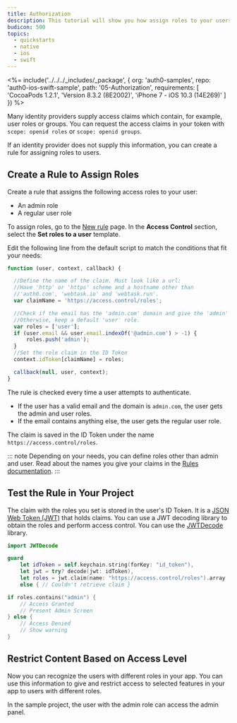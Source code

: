 ```yaml
---
title: Authorization
description: This tutorial will show you how assign roles to your users, and use those claims to authorize or deny a user to perform certain actions in the app.
budicon: 500
topics:
  - quickstarts
  - native
  - ios
  - swift
---
```


<%= include('../../../_includes/_package', {
  org: 'auth0-samples',
  repo: 'auth0-ios-swift-sample',
  path: '05-Authorization',
  requirements: [
    'CocoaPods 1.2.1',
    'Version 8.3.2 (8E2002)',
    'iPhone 7 - iOS 10.3 (14E269)'
  ]
}) %>

Many identity providers supply access claims which contain, for example, user roles or groups. You can request the access claims in your token with `scope: openid roles` or `scope: openid groups`.

If an identity provider does not supply this information, you can create a rule for assigning roles to users.

## Create a Rule to Assign Roles

Create a rule that assigns the following access roles to your user:
* An admin role
* A regular user role

To assign roles, go to the [New rule](${manage_url}/#/rules/new) page. In the **Access Control** section, select the **Set roles to a user** template.

Edit the following line from the default script to match the conditions that fit your needs:

```js
function (user, context, callback) {

  //Define the name of the claim. Must look like a url:
  //Have 'http' or 'https' scheme and a hostname other than
  //'auth0.com', 'webtask.io' and 'webtask.run'.
  var claimName = 'https://access.control/roles';

  //Check if the email has the 'admin.com' domain and give the 'admin' role.
  //Otherwise, keep a default 'user' role.
  var roles = ['user'];
  if (user.email && user.email.indexOf('@admin.com') > -1) {
      roles.push('admin');
  }
  //Set the role claim in the ID Token
  context.idToken[claimName] = roles;

  callback(null, user, context);
}
```

The rule is checked every time a user attempts to authenticate.

* If the user has a valid email and the domain is `admin.com`, the user gets the admin and user roles.
* If the email contains anything else, the user gets the regular user role.

The claim is saved in the ID Token under the name `https://access.control/roles`.

::: note
Depending on your needs, you can define roles other than admin and user. Read about the names you give your claims in the [Rules documentation](/rules#hello-world).
:::

## Test the Rule in Your Project

The claim with the roles you set is stored in the user's ID Token. It is a [JSON Web Token (JWT)](/jwt) that holds claims. You can use a JWT decoding library to obtain the roles and perform access control. You can use the [JWTDecode](https://github.com/auth0/JWTDecode.swift) library.

```swift
import JWTDecode
```

```swift
guard
    let idToken = self.keychain.string(forKey: "id_token"),
    let jwt = try? decode(jwt: idToken),
    let roles = jwt.claim(name: "https://access.control/roles").array
    else { // Couldn't retrieve claim }

if roles.contains("admin") {
    // Access Granted
    // Present Admin Screen
} else {
    // Access Denied
    // Show warning
}
```

## Restrict Content Based on Access Level

Now you can recognize the users with different roles in your app. You can use this information to give and restrict access to selected features in your app to users with different roles.

In the sample project, the user with the admin role can access the admin panel.
